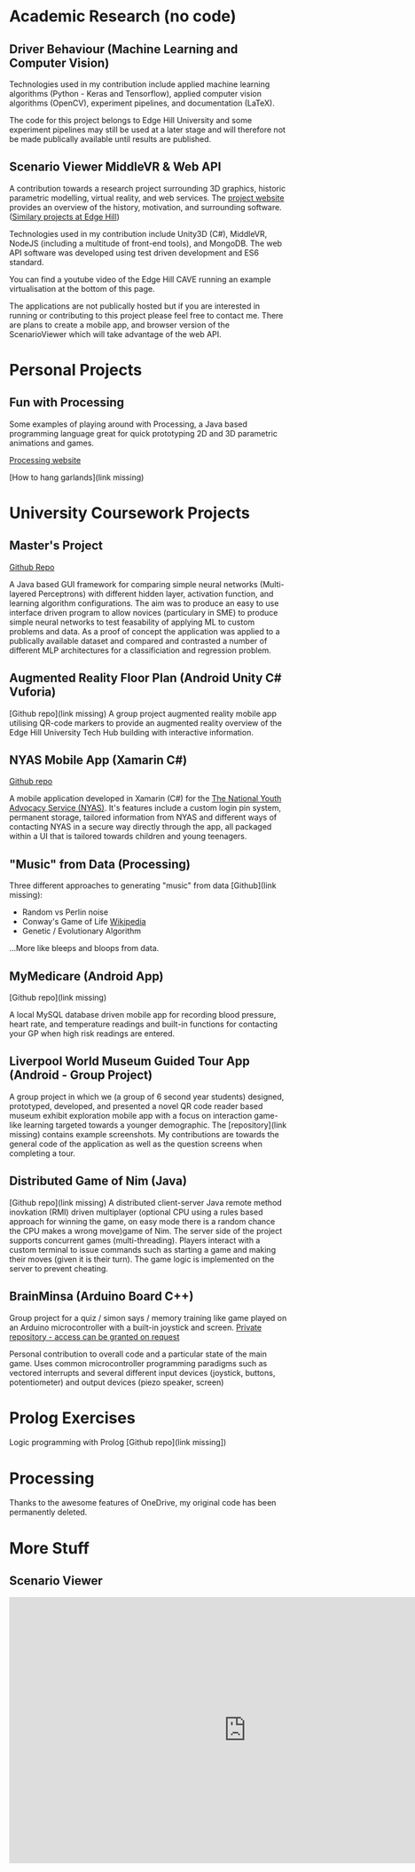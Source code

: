# Academic Research (no code)

## Driver Behaviour (Machine Learning and Computer Vision)
Technologies used in my contribution include applied machine learning algorithms (Python - Keras and Tensorflow), applied computer vision algorithms (OpenCV), experiment pipelines, and documentation (LaTeX).

The code for this project belongs to Edge Hill University and some experiment pipelines may still be used at a later stage and will therefore not be made publically available until results are published.


## Scenario Viewer MiddleVR & Web API
A contribution towards a research project surrounding 3D graphics, historic parametric modelling, virtual reality, and web services. The
[project website](https://www.edgehill.ac.uk/computerscience/research/projects/3d-parametric-modelling/) provides an overview of the history, motivation, and surrounding software. ([Similary projects at Edge Hill](https://www.edgehill.ac.uk/computerscience/research/research-centre-groups/cedar/cedar-inspire/))

Technologies used in my contribution include Unity3D (C#), MiddleVR, NodeJS (including a multitude of front-end tools), and MongoDB. The web API software was developed using test driven development and ES6 standard.

You can find a youtube video of the Edge Hill CAVE running an example virtualisation at the bottom of this page.

The applications are not publically hosted but if you are interested in running or contributing to this project please feel free to contact me.
There are plans to create a mobile app, and browser version of the ScenarioViewer which will take advantage of the web API.

# Personal Projects

## Fun with Processing
Some examples of playing around with Processing, a Java based programming language great for quick prototyping 2D and 3D parametric animations and games.

[Processing website](https://processing.org/)

[How to hang garlands](link missing)

# University Coursework Projects

## Master's Project
[Github Repo](https://github.com/AlexHKeidel/Initial_Prototype)

A Java based GUI framework for comparing simple neural networks (Multi-layered Perceptrons) with different hidden layer, activation function, and learning algorithm configurations. The aim was to produce an easy to use interface driven program to allow novices (particulary in SME) to produce simple neural networks to test feasability of applying ML to custom problems and data. As a proof of concept the application was applied to a publically available dataset and compared and contrasted a number of different MLP architectures for a classificiation and regression problem.


## Augmented Reality Floor Plan (Android Unity C# Vuforia)
[Github repo](link missing)
A group project augmented reality mobile app utilising QR-code markers to provide an augmented reality overview of the Edge Hill University Tech Hub building with interactive information.

## NYAS Mobile App (Xamarin C#)
[Github repo](https://github.com/AlexHKeidel/NYAS-App)

A mobile application developed in Xamarin (C#) for the [The National Youth Advocacy Service (NYAS)](https://www.nyas.net/). It's features include a custom login pin system, permanent storage, tailored information from NYAS and different ways of contacting NYAS in a secure way directly through the app, all packaged within a UI that is tailored towards children and young teenagers.

## "Music" from Data (Processing)
Three different approaches to generating "music" from data [Github](link missing):
* Random vs Perlin noise
* Conway's Game of Life [Wikipedia](https://en.wikipedia.org/wiki/Conway%27s_Game_of_Life)
* Genetic / Evolutionary Algorithm

...More like bleeps and bloops from data.

## MyMedicare (Android App)
[Github repo](link missing)

A local MySQL database driven mobile app for recording blood pressure, heart rate, and temperature readings and built-in functions for contacting your GP when high risk readings are entered.

## Liverpool World Museum Guided Tour App (Android - Group Project)
A group project in which we (a group of 6 second year students) designed, prototyped, developed, and presented a novel QR code reader based museum exhibit exploration mobile app with a focus on interaction game-like learning targeted towards a younger demographic.
The [repository](link missing) contains example screenshots.
My contributions are towards the general code of the application as well as the question screens when completing a tour.

## Distributed Game of Nim (Java)
[Github repo](link missing)
A distributed client-server Java remote method inovkation (RMI) driven multiplayer (optional CPU using a rules based approach for winning the game, on easy mode there is a random chance the CPU makes a wrong move)game of Nim. The server side of the project supports concurrent games (multi-threading). Players interact with a custom terminal to issue commands such as starting a game and making their moves (given it is their turn). The game logic is implemented on the server to prevent cheating.

## BrainMinsa (Arduino Board C++)
Group project for a quiz / simon says / memory training like game played on an Arduino microcontroller with a built-in joystick and screen.
[Private repository - access can be granted on request](https://github.com/06needhamt/BrainMinsa)

Personal contribution to overall code and a particular state of the main game. Uses common microcontroller programming paradigms such as vectored interrupts and several different input devices (joystick, buttons, potentiometer) and output devices (piezo speaker, screen)

# Prolog Exercises
Logic programming with Prolog [Github repo](link missing])

# Processing
Thanks to the awesome features of OneDrive, my original code has been permanently deleted. 

# More Stuff

## Scenario Viewer

<iframe width="854" height="480" src="https://www.youtube.com/embed/Dcr7B4mTt6Y?list=PLCL3Bum3k07X2t2HKdosGKnCcg-K4g8XQ" frameborder="0" allow="autoplay; encrypted-media" allowfullscreen></iframe>

